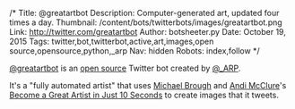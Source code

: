 /*
Title: @greatartbot
Description: Computer-generated art, updated four times a day.
Thumbnail: /content/bots/twitterbots/images/greatartbot.png
Link: http://twitter.com/greatartbot
Author: botsheeter.py
Date: October 19, 2015
Tags: twitter,bot,twitterbot,active,art,images,open source,opensource,python,_arp
Nav: hidden
Robots: index,follow
*/

[@greatartbot](https://twitter.com/greatartbot) is an [open source](https://github.com/prestia/greatartbot) Twitter bot created by [@_ARP](https://twitter.com/_ARP). 

It's a "fully automated artist" that uses [Michael Brough](http://smestorp.com/) and [Andi McClure](http://runhello.com/)'s [Become a Great Artist in Just 10 Seconds](http://ludumdare.com/compo/ludum-dare-27/comment-page-1/?action=preview&uid=4987) to create images that it tweets.

